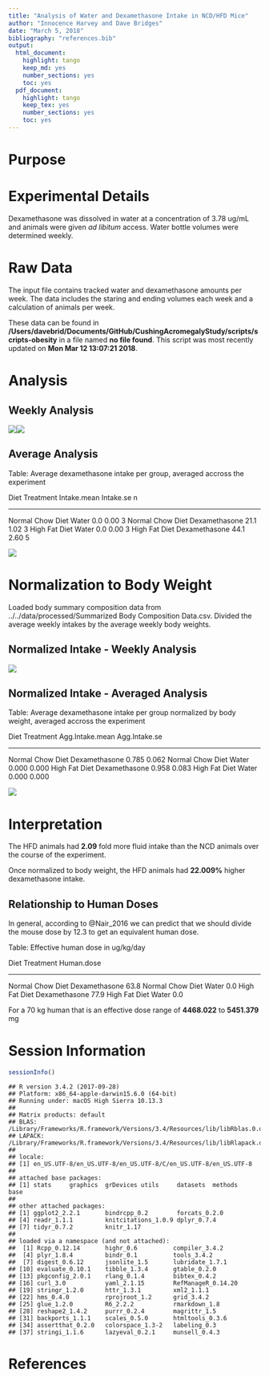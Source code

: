 ```yaml
---
title: "Analysis of Water and Dexamethasone Intake in NCD/HFD Mice"
author: "Innocence Harvey and Dave Bridges"
date: "March 5, 2018"
bibliography: "references.bib"
output:
  html_document:
    highlight: tango
    keep_md: yes
    number_sections: yes
    toc: yes
  pdf_document:
    highlight: tango
    keep_tex: yes
    number_sections: yes
    toc: yes
---
```




# Purpose

# Experimental Details



Dexamethasone was dissolved in water at a concentration of 3.78 ug/mL and animals were given *ad libitum* access.  Water bottle volumes were determined weekly.

# Raw Data

The input file contains tracked water and dexamethasone amounts per week.  The data includes the staring and ending volumes each week and a calculation of animals per week.



These data can be found in **/Users/davebrid/Documents/GitHub/CushingAcromegalyStudy/scripts/scripts-obesity** in a file named **no file found**.  This script was most recently updated on **Mon Mar 12 13:07:21 2018**.

# Analysis

## Weekly Analysis

![](figures/weekly-lineplot-1.png)<!-- -->![](figures/weekly-lineplot-2.png)<!-- -->

## Average Analysis


Table: Average dexamethasone intake per group, averaged accross the experiment

Diet               Treatment        Intake.mean   Intake.se    n
-----------------  --------------  ------------  ----------  ---
Normal Chow Diet   Water                    0.0        0.00    3
Normal Chow Diet   Dexamethasone           21.1        1.02    3
High Fat Diet      Water                    0.0        0.00    3
High Fat Diet      Dexamethasone           44.1        2.60    5

![](figures/average-lineplot-1.png)<!-- -->

# Normalization to Body Weight



Loaded body summary composition data from ../../data/processed/Summarized Body Composition Data.csv.  Divided the average weekly intakes by the average weekly body weights.




## Normalized Intake - Weekly Analysis

![](figures/weekly-normalized-intake-1.png)<!-- -->

## Normalized Intake - Averaged Analysis


Table: Average dexamethasone intake per group normalized by body weight, averaged accross the experiment

Diet               Treatment        Agg.Intake.mean   Agg.Intake.se
-----------------  --------------  ----------------  --------------
Normal Chow Diet   Dexamethasone              0.785           0.062
Normal Chow Diet   Water                      0.000           0.000
High Fat Diet      Dexamethasone              0.958           0.083
High Fat Diet      Water                      0.000           0.000

![](figures/average-normalized-lineplot-1.png)<!-- -->

# Interpretation

The HFD animals had **2.09** fold more fluid intake than the NCD animals over the course of the experiment.  

Once normalized to body weight, the HFD animals had **22.009%** higher dexamethasone intake.

## Relationship to Human Doses



In general, according to @Nair_2016 we can predict that we should divide the mouse dose by 12.3 to get an equivalent human dose.


Table: Effective human dose in ug/kg/day

Diet               Treatment        Human.dose
-----------------  --------------  -----------
Normal Chow Diet   Dexamethasone          63.8
Normal Chow Diet   Water                   0.0
High Fat Diet      Dexamethasone          77.9
High Fat Diet      Water                   0.0

For a 70 kg human that is an effective dose range of **4468.022** to **5451.379** mg

# Session Information


```r
sessionInfo()
```

```
## R version 3.4.2 (2017-09-28)
## Platform: x86_64-apple-darwin15.6.0 (64-bit)
## Running under: macOS High Sierra 10.13.3
## 
## Matrix products: default
## BLAS: /Library/Frameworks/R.framework/Versions/3.4/Resources/lib/libRblas.0.dylib
## LAPACK: /Library/Frameworks/R.framework/Versions/3.4/Resources/lib/libRlapack.dylib
## 
## locale:
## [1] en_US.UTF-8/en_US.UTF-8/en_US.UTF-8/C/en_US.UTF-8/en_US.UTF-8
## 
## attached base packages:
## [1] stats     graphics  grDevices utils     datasets  methods   base     
## 
## other attached packages:
## [1] ggplot2_2.2.1       bindrcpp_0.2        forcats_0.2.0      
## [4] readr_1.1.1         knitcitations_1.0.9 dplyr_0.7.4        
## [7] tidyr_0.7.2         knitr_1.17         
## 
## loaded via a namespace (and not attached):
##  [1] Rcpp_0.12.14       highr_0.6          compiler_3.4.2    
##  [4] plyr_1.8.4         bindr_0.1          tools_3.4.2       
##  [7] digest_0.6.12      jsonlite_1.5       lubridate_1.7.1   
## [10] evaluate_0.10.1    tibble_1.3.4       gtable_0.2.0      
## [13] pkgconfig_2.0.1    rlang_0.1.4        bibtex_0.4.2      
## [16] curl_3.0           yaml_2.1.15        RefManageR_0.14.20
## [19] stringr_1.2.0      httr_1.3.1         xml2_1.1.1        
## [22] hms_0.4.0          rprojroot_1.2      grid_3.4.2        
## [25] glue_1.2.0         R6_2.2.2           rmarkdown_1.8     
## [28] reshape2_1.4.2     purrr_0.2.4        magrittr_1.5      
## [31] backports_1.1.1    scales_0.5.0       htmltools_0.3.6   
## [34] assertthat_0.2.0   colorspace_1.3-2   labeling_0.3      
## [37] stringi_1.1.6      lazyeval_0.2.1     munsell_0.4.3
```

# References


